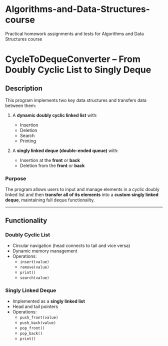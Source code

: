 # Algorithms-and-Data-Structures-course
Practical homework assignments and tests for Algorithms and Data Structures course

# CycleToDequeConverter – From Doubly Cyclic List to Singly Deque

## Description

This program implements two key data structures and transfers data between them:

1. A **dynamic doubly cyclic linked list** with:
   - Insertion
   - Deletion
   - Search
   - Printing

2. A **singly linked deque (double-ended queue)** with:
   - Insertion at the **front** or **back**
   - Deletion from the **front** or **back**

### Purpose

The program allows users to input and manage elements in a cyclic doubly linked list and then **transfer all of its elements** into a **custom singly linked deque**, maintaining full deque functionality.

---

## Functionality

### Doubly Cyclic List

- Circular navigation (head connects to tail and vice versa)
- Dynamic memory management
- Operations:
  - `insert(value)`
  - `remove(value)`
  - `print()`
  - `search(value)`

### Singly Linked Deque

- Implemented as a **singly linked list**
- Head and tail pointers
- Operations:
  - `push_front(value)`
  - `push_back(value)`
  - `pop_front()`
  - `pop_back()`
  - `print()`
